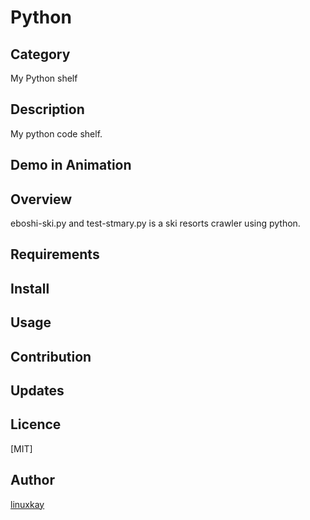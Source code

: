 # Python 

## Category 

My Python shelf 

## Description

My python code shelf.

## Demo in Animation

## Overview

eboshi-ski.py and test-stmary.py is a ski resorts crawler using python.


## Requirements

## Install

## Usage

## Contribution

## Updates

## Licence
[MIT]

## Author

[linuxkay](https://github.com/linuxkay)
